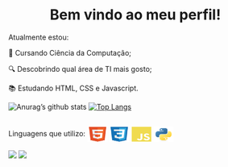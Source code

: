 <h1 align="center">Bem vindo ao meu perfil!</h1>

  Atualmente estou:
  
  🏫 Cursando Ciência da Computação;

  🔍 Descobrindo qual área de TI mais gosto;

  📚 Estudando HTML, CSS e Javascript.

![Anurag’s github stats](https://github-readme-stats.vercel.app/api?username=NathanGbl&show_icons=true&theme=algolia)  [![Top Langs](https://github-readme-stats.vercel.app/api/top-langs/?username=NathanGbl&layout=donut&theme=algolia)](https://github.com/anuraghazra/github-readme-stats)

<div><br>
  Linguagens que utilizo:
  <img align="center" alt="HTML icon" height="30" width="40" src="https://raw.githubusercontent.com/devicons/devicon/master/icons/html5/html5-original.svg">
  <img align="center" alt="CSS icon" height="30" width="40" src="https://raw.githubusercontent.com/devicons/devicon/master/icons/css3/css3-original.svg">
  <img align="center" alt="JS icon" height="30" width="40" src="https://raw.githubusercontent.com/devicons/devicon/master/icons/javascript/javascript-plain.svg">
  <img align="center" alt="Python icon" height="30" width="40" src="https://raw.githubusercontent.com/devicons/devicon/master/icons/python/python-original.svg">
</div>

<div><br>
  <a href="https://www.instagram.com/nathan.g.f.l/" target="_blank"><img src="https://img.shields.io/badge/-Instagram-%23E4405F?style=for-the-badge&logo=instagram&logoColor=white" target="_blank"></a>
  <a href="https://www.linkedin.com/in/nathan-gabriel-fonseca-leite-9425a4272/" target="_blank"><img src="https://img.shields.io/badge/-LinkedIn-%230077B5?style=for-the-badge&logo=linkedin&logoColor=white" target="_blank"></a>
  
  
</div>
